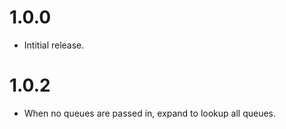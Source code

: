 # 1.0.0

- Intitial release.

# 1.0.2

- When no queues are passed in, expand to lookup all queues.
